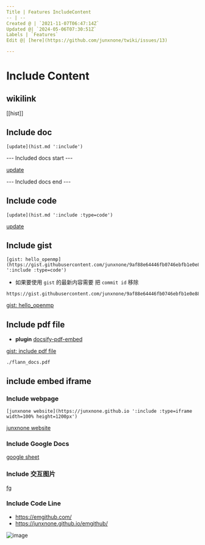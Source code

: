 ```yaml
---
Title | Features IncludeContent
-- | --
Created @ | `2021-11-07T06:47:14Z`
Updated @| `2024-05-06T07:30:51Z`
Labels | `Features`
Edit @| [here](https://github.com/junxnone/twiki/issues/13)

---
```

# Include Content

## wikilink

[[hist]]

## Include doc

```
[update](hist.md ':include')
```

--- Included docs start ---

[update](hist.md ':include')

--- Included docs end ---

## Include code


```
[update](hist.md ':include :type=code')
```


[update](hist.md ':include :type=code')

## Include gist

```
[gist: hello_openmp](https://gist.githubusercontent.com/junxnone/9af88e64446fb0746ebfb1e0e8879f33/raw/2d04dcd1fd3ac51988d3e756bb1be477efe02216/openmp_helloworld.cpp ':include :type=code')
```
- 如果要使用 `gist` 的最新内容需要 把 `commit id` 移除 

```
https://gist.githubusercontent.com/junxnone/9af88e64446fb0746ebfb1e0e8879f33/raw/openmp_helloworld.cpp
```

[gist: hello_openmp](https://gist.githubusercontent.com/junxnone/9af88e64446fb0746ebfb1e0e8879f33/raw/openmp_helloworld.cpp ':include :type=code')


## Include pdf file

- **plugin** [docsify-pdf-embed](https://github.com/lazypanda10117/docsify-pdf-embed)

[gist: include pdf file](https://gist.githubusercontent.com/junxnone/2efa4f014527293cd2950b8aff96f488/raw/docsify_include_pdf_file ':include :type=code')


```pdf
./flann_docs.pdf
```

## include embed iframe

### Include webpage

```
[junxnone website](https://junxnone.github.io ':include :type=iframe width=100% height=1200px')
```

[junxnone website](https://junxnone.github.io ':include :type=iframe width=50% height=1200px')

### Include Google Docs

[google sheet](https://docs.google.com/spreadsheets/d/e/2PACX-1vTYDn4ZEG4oc2kFYlUpdY2N8yNwptVKC7MwwE9IEs2hfZFsOPsI7yeEDoVuabtUuN-HedNe6mP_eXj-/pubhtml?gid=232973174&amp;single=true&amp;widget=true&amp;headers=false ':include :type=iframe width=100% height=800px')

### Include 交互图片

[fg](https://github.com/junxnone/twiki/assets/2216970/a71cc2f9-924c-4b34-89a0-89c6909ff362 ':include :type=iframe width=100% height=600px')

### Include Code Line

- https://emgithub.com/
- https://junxnone.github.io/emgithub/


<script src="https://emgithub.com/embed-v2.js?target=https%3A%2F%2Fgithub.com%2Fjunxnone%2Ftwiki%2Fblob%2F42f7df84f3383fcea0658d253a8d6b833e7e4a64%2Fdocs%2Findex.html%23L20-L28&style=default&type=code&showBorder=on&showLineNumbers=on&showFileMeta=on&showFullPath=on&showCopy=on"></script>

<script src="https://emgithub.com/embed-v2.js?target=https%3A%2F%2Fgithub.com%2Fjunxnone%2Ftwiki%2Fblob%2F42f7df84f3383fcea0658d253a8d6b833e7e4a64%2Fdocs%2Findex.html%23L58-L59&style=base16%2Fgithub&type=code&showBorder=on&showLineNumbers=on&showFileMeta=on&showFullPath=on&showCopy=on"></script>

<script src="https://junxnone.github.io/emgithub/embed-v2.js?target=https%3A%2F%2Fgithub.com%2Fjunxnone%2Ftwiki%2Fblob%2Fa0fe3683bcd638acb43d88142acef3e68e4aad23%2Fdocs%2F0013_Features_IncludeContent.md%3Fplain%3D1%23L83-L85&style=default&type=code&showBorder=on&showLineNumbers=on&showFileMeta=on&showFullPath=on&showCopy=on"></script>

![image](https://github.com/junxnone/twiki/assets/2216970/f4c007da-4fec-4adb-8433-38be3219d971)


